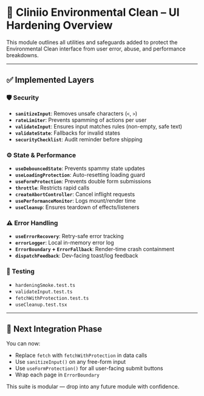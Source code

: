 # 🔐 Cliniio Environmental Clean – UI Hardening Overview

This module outlines all utilities and safeguards added to protect the Environmental Clean interface from user error, abuse, and performance breakdowns.

---

## ✅ Implemented Layers

### 🛡️ Security

- **`sanitizeInput`**: Removes unsafe characters (`<`, `>`)
- **`rateLimiter`**: Prevents spamming of actions per user
- **`validateInput`**: Ensures input matches rules (non-empty, safe text)
- **`validateState`**: Fallbacks for invalid states
- **`securityChecklist`**: Audit reminder before shipping

### ⚙️ State & Performance

- **`useDebouncedState`**: Prevents spammy state updates
- **`useLoadingProtection`**: Auto-resetting loading guard
- **`useFormProtection`**: Prevents double form submissions
- **`throttle`**: Restricts rapid calls
- **`createAbortController`**: Cancel inflight requests
- **`usePerformanceMonitor`**: Logs mount/render time
- **`useCleanup`**: Ensures teardown of effects/listeners

### ⚠️ Error Handling

- **`useErrorRecovery`**: Retry-safe error tracking
- **`errorLogger`**: Local in-memory error log
- **`ErrorBoundary` + `ErrorFallback`**: Render-time crash containment
- **`dispatchFeedback`**: Dev-facing toast/log feedback

### 🧪 Testing

- `hardeningSmoke.test.ts`
- `validateInput.test.ts`
- `fetchWithProtection.test.ts`
- `useCleanup.test.tsx`

---

## 🔁 Next Integration Phase

You can now:

- Replace `fetch` with `fetchWithProtection` in data calls
- Use `sanitizeInput()` on any free-form input
- Use `useFormProtection()` for all user-facing submit buttons
- Wrap each page in `ErrorBoundary`

This suite is modular — drop into any future module with confidence.

